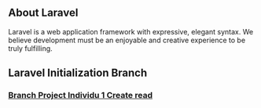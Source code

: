 
## About Laravel

Laravel is a web application framework with expressive, elegant syntax. We believe development must be an enjoyable and creative experience to be truly fulfilling. 

## Laravel Initialization Branch
### <a href="https://github.com/luxamrown/tpm-be-bncc/tree/project1-create-read">Branch Project Individu 1 Create read</a>